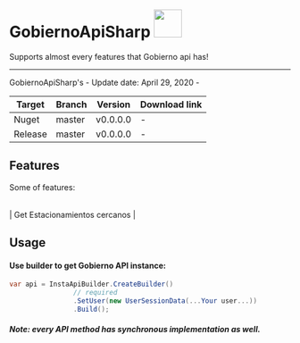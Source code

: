 # GobiernoApiSharp <img src="https://is5-ssl.mzstatic.com/image/thumb/Purple123/v4/50/c0/59/50c05982-802b-a02b-b13f-f7cc0b5214ac/AppIcon-0-0-1x_U007emarketing-0-0-0-10-0-85-220.png/320x0w.jpg" width="50">



Supports almost every features that Gobierno api has!

-----
GobiernoApiSharp's  - Update date: April 29, 2020 - 

| Target | Branch | Version | Download link |  
| ------ | ------ | ------ | ------ |
| Nuget | master | v0.0.0.0 | - |
| Release | master | v0.0.0.0 | - | 

<!-- 
## Install
Use this library as dll (download from [release page](https://github.com/ramtinak/GobiernoApiSharp/releases)) or reference it from [NuGet](https://www.nuget.org/packages/GobiernoApiSharp/).

Nuget package manager command:
```
PM> Install-Package GobiernoApiSharp
```

Note: this library uses [Json.NET v10.0.3 and above](https://www.nuget.org/packages/Newtonsoft.Json/) for serialize and deserialize json.

## Cross Platform
| Platform | Supported Version |
| ------ | ------ |
| .NET Framework | 4.5.2 |
| .NET Standard | 1.3 |
| .NET Standard | 2.0 |
| .NET Core(UWP) | 10.0.10240 |


 -->

## Features
Some of features:

|    |    |    |    |
| ------ | ------ | ------ | ------ |

| Get Estacionamientos cercanos   |

## Usage
#### Use builder to get Gobierno API instance:

```c#
var api = InstaApiBuilder.CreateBuilder()
                // required
                .SetUser(new UserSessionData(...Your user...))
                .Build();
```
##### Note: every API method has synchronous implementation as well.
<!-- 

## Wiki
Check [Wiki pages](https://github.com/ramtinak/GobiernoApiSharp/wiki) for documentation.

## Version changes

v1.3.4.2
- [Bugfix] for InstaRecentActivityConverter timestamp for different cultures [ by [@estgold](https://github.com/estgold) ]
- [Bugfix] for media products (thx to [@tommasoceschia](https://github.com/tommasoceschia) for report)

v1.3.4.1
- [Bugfix] for UploadStoryPhotoWithUrlAsync
- [Bugfix] for ProductTags (thx to [@tommasoceschia](https://github.com/tommasoceschia) for report)
- [Add] some new properties to InstaProduct class
- [Add] support for Questions in InstaStoryUploadOptions
- [Update] facebook login function
- [Update] story slider

AlezDsGs developers - (c) 2020 | Zemestan 1398. -->
